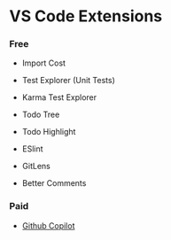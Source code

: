 # VS Code Extensions

### Free

- Import Cost  

- Test Explorer (Unit Tests)  

- Karma Test Explorer 

- Todo Tree 

- Todo Highlight 

- ESlint

- GitLens 

- Better Comments 

### Paid

- [Github Copilot](https://marketplace.visualstudio.com/items?itemName=GitHub.copilot)
